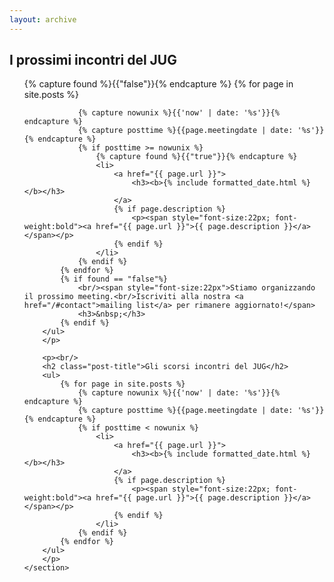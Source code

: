 ```yaml
---
layout: archive
---
```

<div id="main" class="inner">
	<section class="clearfix">
		<h2 class="post-title">I prossimi incontri del JUG</h2>
		<p>
		<ul>
			{% capture found %}{{"false"}}{% endcapture %}
			{% for page in site.posts %}
			
				{% capture nowunix %}{{'now' | date: '%s'}}{% endcapture %}
				{% capture posttime %}{{page.meetingdate | date: '%s'}}{% endcapture %}
				{% if posttime >= nowunix %}
					{% capture found %}{{"true"}}{% endcapture %}
					<li>
						<a href="{{ page.url }}">
							<h3><b>{% include formatted_date.html %}</b></h3>
						</a>
						{% if page.description %}
							<p><span style="font-size:22px; font-weight:bold"><a href="{{ page.url }}">{{ page.description }}</a></span></p>
						{% endif %}
					</li>
				{% endif %}
			{% endfor %}
			{% if found == "false"%}
				<br/><span style="font-size:22px">Stiamo organizzando il prossimo meeting.<br/>Iscriviti alla nostra <a href="/#contact">mailing list</a> per rimanere aggiornato!</span>
				<h3>&nbsp;</h3>
			{% endif %}
		</ul>
		</p>
		
		<p><br/>
		<h2 class="post-title">Gli scorsi incontri del JUG</h2>
		<ul>
			{% for page in site.posts %}
				{% capture nowunix %}{{'now' | date: '%s'}}{% endcapture %}
				{% capture posttime %}{{page.meetingdate | date: '%s'}}{% endcapture %}
				{% if posttime < nowunix %}
					<li>
						<a href="{{ page.url }}">
							<h3><b>{% include formatted_date.html %}</b></h3>
						</a>
						{% if page.description %}
							<p><span style="font-size:22px; font-weight:bold"><a href="{{ page.url }}">{{ page.description }}</a></span></p>
						{% endif %}
					</li>
				{% endif %}
			{% endfor %}
		</ul>
		</p>
	</section>
</div>
